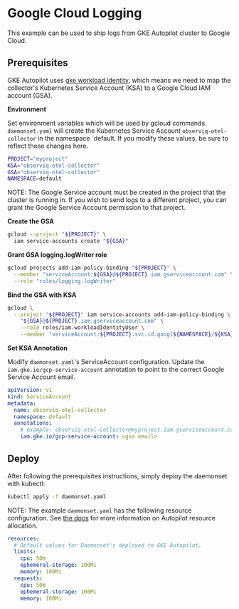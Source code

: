 # Google Cloud Logging

This example can be used to ship logs from GKE Autopilot cluster to Google Cloud.

## Prerequisites

GKE Autopilot uses [gke workload identity](https://cloud.google.com/kubernetes-engine/docs/how-to/workload-identity), which means we need to
map the collector's Kubernetes Service Account (KSA) to a Google Cloud IAM account (GSA).

**Environment**

Set environment variables which will be used by gcloud commands. `daemonset.yaml` will
create the Kubernetes Service Account `observiq-otel-collector` in the namespace `default. If you
modify these values, be sure to reflect those changes here.

```bash
PROJECT="myproject"
KSA="observiq-otel-collector"
GSA="observiq-otel-collector"
NAMESPACE=default
```

NOTE: The Google Service account must be created in the project that the cluster is running in. If you wish
to send logs to a different project, you can grant the Google Service Account permission to that project.

**Create the GSA**

```bash
gcloud --project "${PROJECT}" \
  iam service-accounts create "${GSA}"
```

**Grant GSA logging.logWriter role**

```bash
gcloud projects add-iam-policy-binding "${PROJECT}" \
  --member "serviceAccount:${GSA}@${PROJECT}.iam.gserviceaccount.com" \
  --role "roles/logging.logWriter"
```

**Bind the GSA with KSA**

```bash
gcloud \
  --project "${PROJECT}" iam service-accounts add-iam-policy-binding \
    "${GSA}@${PROJECT}.iam.gserviceaccount.com" \
    --role roles/iam.workloadIdentityUser \
    --member "serviceAccount:${PROJECT}.svc.id.goog[${NAMESPACE}/${KSA}]"
```

**Set KSA Annotation**

Modify `daemonset.yaml`'s ServiceAccount configuration. Update the `iam.gke.io/gcp-service-account`
annotation to point to the correct Google Service Account email.

```yaml
apiVersion: v1
kind: ServiceAccount
metadata:
  name: observiq-otel-collector
  namespace: default
  annotations:
    # example: observiq-otel-collector@myproject.iam.gserviceaccount.com
    iam.gke.io/gcp-service-account: <gsa email>
```

## Deploy

After following the prerequisites instructions, simply deploy the daemonset with kubectl:

```bash
kubectl apply -f daemonset.yaml
```

NOTE: The example `daemonset.yaml` has the following resource configuration. See [the docs](https://cloud.google.com/kubernetes-engine/docs/concepts/autopilot-resource-requests) for more information on Autopilot resource allocation.

```yaml
resources:
  # Default values for Daemonset's deployed to GKE Autopilot.
  limits:
    cpu: 50m
    ephemeral-storage: 100Mi
    memory: 100Mi
  requests:
    cpu: 50m
    ephemeral-storage: 100Mi
    memory: 100Mi
```
